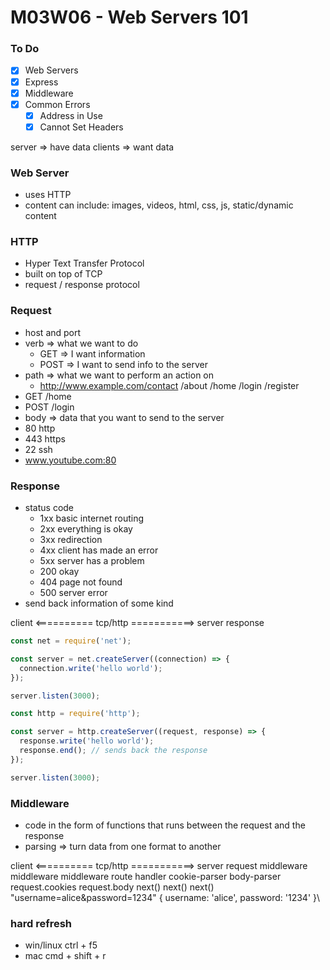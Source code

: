 # M03W06 - Web Servers 101

### To Do
- [x] Web Servers
- [x] Express
- [x] Middleware
- [x] Common Errors
  - [x] Address in Use
  - [x] Cannot Set Headers

server => have data
clients => want data

### Web Server
* uses HTTP
* content can include: images, videos, html, css, js, static/dynamic content

### HTTP
* Hyper Text Transfer Protocol
* built on top of TCP
* request / response protocol

### Request
* host and port
* verb => what we want to do
  * GET => I want information
  * POST => I want to send info to the server
* path => what we want to perform an action on
  * http://www.example.com/contact /about /home /login /register
* GET /home
* POST /login
* body => data that you want to send to the server
* 80 http
* 443 https
* 22 ssh
* www.youtube.com:80

### Response
* status code
  * 1xx basic internet routing
  * 2xx everything is okay
  * 3xx redirection
  * 4xx client has made an error
  * 5xx server has a problem
  * 200 okay
  * 404 page not found
  * 500 server error
* send back information of some kind


client <========== tcp/http ===========> server
response

```js
const net = require('net');

const server = net.createServer((connection) => {
  connection.write('hello world');
});

server.listen(3000);
```

```js
const http = require('http');

const server = http.createServer((request, response) => {
  response.write('hello world');
  response.end(); // sends back the response
});

server.listen(3000);
```



### Middleware
* code in the form of functions that runs between the request and the response
* parsing => turn data from one format to another

client <========== tcp/http ===========> server
                                                                                  request
                                      middleware     middleware   middleware  route handler
                                     cookie-parser   body-parser
                                    request.cookies request.body
                                        next()        next()        next()
                                              "username=alice&password=1234"
                                              { username: 'alice', password: '1234' }\\


### hard refresh
* win/linux ctrl + f5
* mac cmd + shift + r
